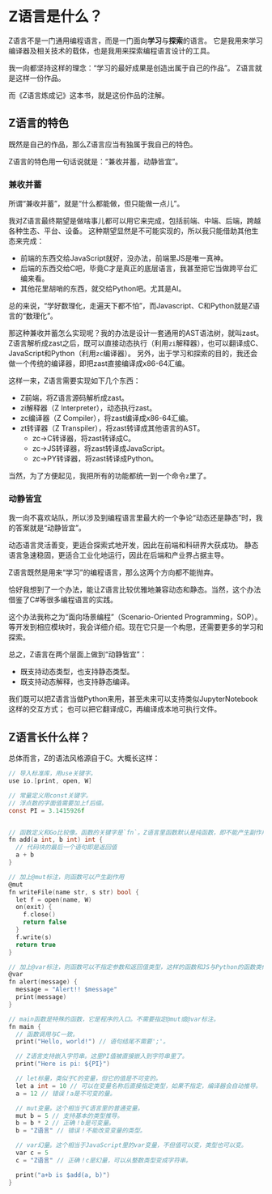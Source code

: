 # Z语言是什么？

Z语言不是一门通用编程语言，而是一门面向**学习**与**探索**的语言。
它是我用来学习编译器及相关技术的载体，也是我用来探索编程语言设计的工具。

我一向都坚持这样的理念：“学习的最好成果是创造出属于自己的作品”。
Z语言就是这样一份作品。

而《Z语言炼成记》这本书，就是这份作品的注解。

## Z语言的特色

既然是自己的作品，那么Z语言应当有独属于我自己的特色。

Z语言的特色用一句话说就是：“兼收并蓄，动静皆宜”。

### 兼收并蓄

所谓“兼收并蓄”，就是“什么都能做，但只能做一点儿”。


我对Z语言最终期望是做啥事儿都可以用它来完成，包括前端、中端、后端，跨越各种生态、平台、设备。
这种期望显然是不可能实现的，所以我只能借助其他生态来完成：

- 前端的东西交给JavaScript就好，没办法，前端里JS是唯一真神。
- 后端的东西交给C吧，毕竟C才是真正的底层语言，我甚至把它当做跨平台汇编来看。
- 其他花里胡哨的东西，就交给Python吧。尤其是AI。

总的来说，“学好数理化，走遍天下都不怕”，而Javascript、C和Python就是Z语言的“数理化”。

那这种兼收并蓄怎么实现呢？我的办法是设计一套通用的AST语法树，就叫zast。
Z语言解析成zast之后，既可以直接动态执行（利用`zi`解释器），也可以翻译成C、JavaScript和Python（利用`zc`编译器）。
另外，出于学习和探索的目的，我还会做一个传统的编译器，即把zast直接编译成x86-64汇编。

这样一来，Z语言需要实现如下几个东西：

- Z前端，将Z语言源码解析成zast。
- zi解释器（Z Interpreter），动态执行zast。
- zc编译器（Z Compiler），将zast编译成x86-64汇编。
- zt转译器（Z Transpiler），将zast转译成其他语言的AST。
    - zc->C转译器，将zast转译成C。
    - zc->JS转译器，将zast转译成JavaScript。
    - zc->PY转译器，将zast转译成Python。

当然，为了方便起见，我把所有的功能都统一到一个命令`z`里了。

### 动静皆宜

我一向不喜欢站队，所以涉及到编程语言里最大的一个争论“动态还是静态”时，我的答案就是“动静皆宜”。

动态语言灵活善变，更适合探索式地开发，因此在前端和科研界大获成功。
静态语言急速稳固，更适合工业化地运行，因此在后端和产业界占据主导。

Z语言既然是用来“学习”的编程语言，那么这两个方向都不能抛弃。

恰好我想到了一个办法，能让Z语言比较优雅地兼容动态和静态。当然，这个办法借鉴了C#等很多编程语言的实践。

这个办法我称之为“面向场景编程”（Scenario-Oriented Programming，SOP）。
等开发到相应模块时，我会详细介绍。现在它只是一个构思，还需要更多的学习和探索。

总之，Z语言在两个层面上做到“动静皆宜”：

- 既支持动态类型，也支持静态类型。
- 既支持动态解释，也支持静态编译。

我们既可以把Z语言当做Python来用，甚至未来可以支持类似JupyterNotebook这样的交互方式；
也可以把它翻译成C，再编译成本地可执行文件。

## Z语言长什么样？

总体而言，Z的语法风格源自于C。大概长这样：

```c
// 导入标准库，用use关键字。
use io.[print, open, W]

// 常量定义用const关键字。
// 浮点数的字面值需要加上f后缀。
const PI = 3.1415926f


// 函数定义和Go比较像。函数的关键字是`fn`。Z语言里函数默认是纯函数，即不能产生副作用。
fn add(a int, b int) int {
  // 代码块的最后一个语句即是返回值
  a + b
}

// 加上@mut标注，则函数可以产生副作用
@mut
fn writeFile(name str, s str) bool {
  let f = open(name, W) 
  on(exit) {
    f.close()
    return false
  }
  f.write(s)
  return true
}

// 加上@var标注，则函数可以不指定参数和返回值类型，这样的函数和JS与Python的函数类似。
@var
fn alert(message) {
  message = "Alert!! $message"
  print(message)
}

// main函数是特殊的函数，它是程序的入口。不需要指定@mut或@var标注。
fn main {
  // 函数调用与C一致。
  print("Hello, world!") // 语句结尾不需要';'。

  // Z语言支持嵌入字符串。这里PI值被直接嵌入到字符串里了。
  print("Here is pi: ${PI}")

  // let标量，类似于C的变量，但它的值是不可变的。
  let a int = 10 // 可以在变量名称后直接指定类型，如果不指定，编译器会自动推导。
  a = 12 // 错误！a是不可变的量。

  // mut变量。这个相当于C语言里的普通变量。
  mut b = 5 // 支持基本的类型推导。
  b = b * 2 // 正确！b是可变量。
  b = "Z语言" // 错误！不能改变变量的类型。

  // var幻量。这个相当于JavaScript里的var变量，不但值可以变，类型也可以变。
  var c = 5
  c = "Z语言" // 正确！c是幻量，可以从整数类型变成字符串。

  print("a+b is $add(a, b)")
}
```